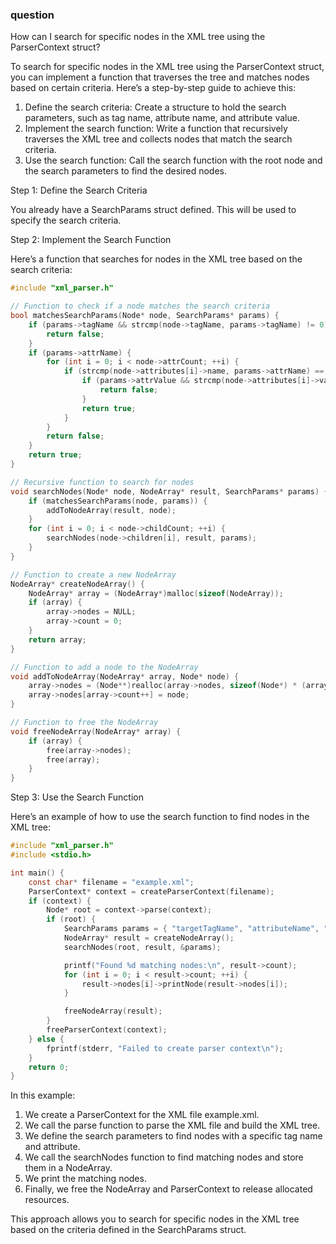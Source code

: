### question
How can I search for specific nodes in the XML tree using the ParserContext struct?

To search for specific nodes in the XML tree using the ParserContext struct, you can implement a function that traverses the tree and matches nodes based on certain criteria. Here’s a step-by-step guide to achieve this:

1.	Define the search criteria: Create a structure to hold the search parameters, such as tag name, attribute name, and attribute value.
2.	Implement the search function: Write a function that recursively traverses the XML tree and collects nodes that match the search criteria.
3.	Use the search function: Call the search function with the root node and the search parameters to find the desired nodes.

Step 1: Define the Search Criteria

You already have a SearchParams struct defined. This will be used to specify the search criteria.

Step 2: Implement the Search Function

Here’s a function that searches for nodes in the XML tree based on the search criteria:
```c
#include "xml_parser.h"

// Function to check if a node matches the search criteria
bool matchesSearchParams(Node* node, SearchParams* params) {
    if (params->tagName && strcmp(node->tagName, params->tagName) != 0) {
        return false;
    }
    if (params->attrName) {
        for (int i = 0; i < node->attrCount; ++i) {
            if (strcmp(node->attributes[i]->name, params->attrName) == 0) {
                if (params->attrValue && strcmp(node->attributes[i]->value, params->attrValue) != 0) {
                    return false;
                }
                return true;
            }
        }
        return false;
    }
    return true;
}

// Recursive function to search for nodes
void searchNodes(Node* node, NodeArray* result, SearchParams* params) {
    if (matchesSearchParams(node, params)) {
        addToNodeArray(result, node);
    }
    for (int i = 0; i < node->childCount; ++i) {
        searchNodes(node->children[i], result, params);
    }
}

// Function to create a new NodeArray
NodeArray* createNodeArray() {
    NodeArray* array = (NodeArray*)malloc(sizeof(NodeArray));
    if (array) {
        array->nodes = NULL;
        array->count = 0;
    }
    return array;
}

// Function to add a node to the NodeArray
void addToNodeArray(NodeArray* array, Node* node) {
    array->nodes = (Node**)realloc(array->nodes, sizeof(Node*) * (array->count + 1));
    array->nodes[array->count++] = node;
}

// Function to free the NodeArray
void freeNodeArray(NodeArray* array) {
    if (array) {
        free(array->nodes);
        free(array);
    }
}
```

Step 3: Use the Search Function

Here’s an example of how to use the search function to find nodes in the XML tree:
```c
#include "xml_parser.h"
#include <stdio.h>

int main() {
    const char* filename = "example.xml";
    ParserContext* context = createParserContext(filename);
    if (context) {
        Node* root = context->parse(context);
        if (root) {
            SearchParams params = { "targetTagName", "attributeName", "attributeValue" };
            NodeArray* result = createNodeArray();
            searchNodes(root, result, &params);

            printf("Found %d matching nodes:\n", result->count);
            for (int i = 0; i < result->count; ++i) {
                result->nodes[i]->printNode(result->nodes[i]);
            }

            freeNodeArray(result);
        }
        freeParserContext(context);
    } else {
        fprintf(stderr, "Failed to create parser context\n");
    }
    return 0;
}
```

In this example:
1.	We create a ParserContext for the XML file example.xml.
2.	We call the parse function to parse the XML file and build the XML tree.
3.	We define the search parameters to find nodes with a specific tag name and attribute.
4.	We call the searchNodes function to find matching nodes and store them in a NodeArray.
5.	We print the matching nodes.
6.	Finally, we free the NodeArray and ParserContext to release allocated resources.

This approach allows you to search for specific nodes in the XML tree based on the criteria defined in the SearchParams struct.






